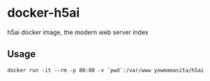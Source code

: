 # docker-h5ai
h5ai docker image, the modern web server index

## Usage

```docker run -it --rm -p 80:80 -v `pwd`:/var/www yowmamasita/h5ai```
